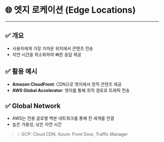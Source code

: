 # 🌐 엣지 로케이션 (Edge Locations)

---

## ✅ 개요

- 사용자에게 가장 가까운 위치에서 콘텐츠 전송
- 지연 시간을 최소화하여 빠른 응답 제공

## ✅ 활용 예시

- **Amazon CloudFront**: CDN으로 엣지에서 정적 콘텐츠 제공
- **AWS Global Accelerator**: 엣지를 통해 최적 경로로 트래픽 전송

## ✅ Global Network

- AWS는 전용 글로벌 백본 네트워크를 통해 전 세계를 연결
- 높은 가용성, 낮은 지연 시간

> 💡 GCP: Cloud CDN, Azure: Front Door, Traffic Manager